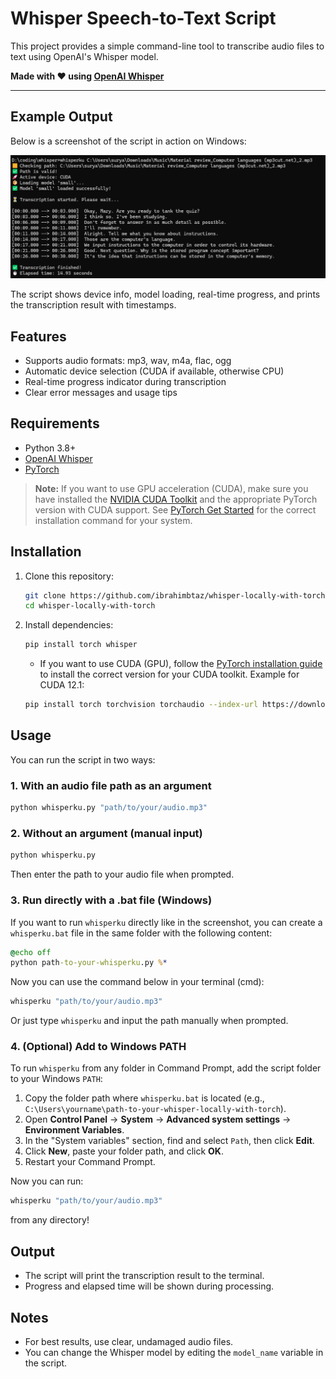 # Whisper Speech-to-Text Script

This project provides a simple command-line tool to transcribe audio files to text using OpenAI's Whisper model.

**Made with ❤️ using [OpenAI Whisper](https://github.com/openai/whisper)**

---

## Example Output

Below is a screenshot of the script in action on Windows:

![Whisperku Example Output](screenshot.png)

The script shows device info, model loading, real-time progress, and prints the transcription result with timestamps. 

## Features
- Supports audio formats: mp3, wav, m4a, flac, ogg
- Automatic device selection (CUDA if available, otherwise CPU)
- Real-time progress indicator during transcription
- Clear error messages and usage tips

## Requirements
- Python 3.8+
- [OpenAI Whisper](https://github.com/openai/whisper)
- [PyTorch](https://pytorch.org/)

> **Note:**
> If you want to use GPU acceleration (CUDA), make sure you have installed the [NVIDIA CUDA Toolkit](https://developer.nvidia.com/cuda-downloads) and the appropriate PyTorch version with CUDA support. See [PyTorch Get Started](https://pytorch.org/get-started/locally/) for the correct installation command for your system.

## Installation
1. Clone this repository:
   ```sh
   git clone https://github.com/ibrahimbtaz/whisper-locally-with-torch
   cd whisper-locally-with-torch
   ```
2. Install dependencies:
   ```sh
   pip install torch whisper
   ```
   - If you want to use CUDA (GPU), follow the [PyTorch installation guide](https://pytorch.org/get-started/locally/) to install the correct version for your CUDA toolkit. Example for CUDA 12.1:
   ```sh
   pip install torch torchvision torchaudio --index-url https://download.pytorch.org/whl/cu121
   ```

## Usage
You can run the script in two ways:

### 1. With an audio file path as an argument
```sh
python whisperku.py "path/to/your/audio.mp3"
```

### 2. Without an argument (manual input)
```sh
python whisperku.py
```
Then enter the path to your audio file when prompted.

### 3. Run directly with a .bat file (Windows)
If you want to run `whisperku` directly like in the screenshot, you can create a `whisperku.bat` file in the same folder with the following content:

```bat
@echo off
python path-to-your-whisperku.py %*
```

Now you can use the command below in your terminal (cmd):
```sh
whisperku "path/to/your/audio.mp3"
```
Or just type `whisperku` and input the path manually when prompted.

### 4. (Optional) Add to Windows PATH
To run `whisperku` from any folder in Command Prompt, add the script folder to your Windows `PATH`:

1. Copy the folder path where `whisperku.bat` is located (e.g., `C:\Users\yourname\path-to-your-whisper-locally-with-torch`).
2. Open **Control Panel** → **System** → **Advanced system settings** → **Environment Variables**.
3. In the "System variables" section, find and select `Path`, then click **Edit**.
4. Click **New**, paste your folder path, and click **OK**.
5. Restart your Command Prompt.

Now you can run:
```sh
whisperku "path/to/your/audio.mp3"
```
from any directory!

## Output
- The script will print the transcription result to the terminal.
- Progress and elapsed time will be shown during processing.

## Notes
- For best results, use clear, undamaged audio files.
- You can change the Whisper model by editing the `model_name` variable in the script.


